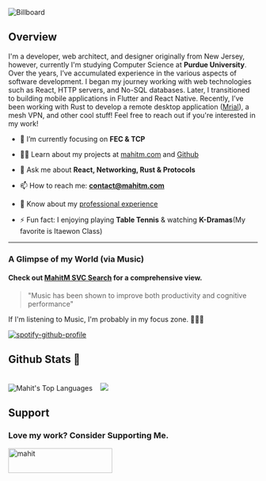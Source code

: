 
![Billboard](https://github.com/user-attachments/assets/fa4b472e-0d47-4545-ac89-41f00134c96f)

<article>
  <h1>Overview</h1>
  <p>I'm a developer, web architect, and designer originally from New Jersey, however, currently I'm studying Computer Science at <b>Purdue University</b>. Over the years, I’ve accumulated experience in the various aspects of software development. I began my journey working with web technologies such as React, HTTP servers, and No-SQL databases. Later, I transitioned to building mobile applications in Flutter and React Native. Recently, I’ve been working with Rust to develop a remote desktop application (<a href="https://github.com/MahitMehta/mrial">Mrial</a>), a mesh VPN, and other cool stuff! Feel free to reach out if you're interested in my work!</p>

  - 🌱 I’m currently focusing on **FEC & TCP**

- 👨‍💻 Learn about my projects at [mahitm.com](https://www.mahitm.com) and [Github](https://github.com/MahitMehta?tab=repositories)

- 💬 Ask me about **React, Networking, Rust & Protocols**

- 📫 How to reach me: **contact@mahitm.com**

- 📄 Know about my [professional experience](https://www.mahitm.com/cdn/v1/resume)

- ⚡ Fun fact: I enjoying playing **Table Tennis** & watching **K-Dramas**(My favorite is Itaewon Class)

<hr/>
<h3>A Glimpse of my World (via Music)</h3>
<h4>Check out <a href="https://mahitm.com/svc" target="_blank">MahitM SVC Search</a> for a comprehensive view.</h4>
<blockquote>"Music has been shown to improve both productivity and cognitive performance"</blockquote>
<p>If I'm listening to Music, I'm probably in my focus zone. <span role="img">🧑🏽‍💻</p> 

[![spotify-github-profile](https://spotify-github-profile.kittinanx.com/api/view?uid=5aosoro5qll9nashalr97snsu&cover_image=true&theme=novatorem&show_offline=false&background_color=121212&interchange=false&bar_color=53b14f&bar_color_cover=false)](https://spotify-github-profile.kittinanx.com/api/view?uid=5aosoro5qll9nashalr97snsu&redirect=true)
</article>
<article>
  <h1>Github Stats 🚀</h1>
  <br/>
  <span><img src="https://github-readme-stats.vercel.app/api/top-langs?username=MahitMehta&show_icons=true&theme=github_dark&locale=en&langs_count=10&hide_border=true&layout=compact" alt="Mahit's Top Languages" /></span>
  <span>&nbsp;&nbsp;</span>
  <span><img src="https://github-profile-trophy.vercel.app/?username=MahitMehta&theme=darkhub&rank=A,AA,AAA,SECRET,S,SS,SSS,UNKNOWN&column=4&no-frame=true&margin-w=3&margin-h=3" /></span>
</article>
<article>
  <h1>Support</h1>
  <h3>Love my work? Consider Supporting Me.</h3>
  <p><a href="https://www.buymeacoffee.com/mahit"> <img align="center" src="https://cdn.buymeacoffee.com/buttons/v2/default-yellow.png" height="50" width="210" alt="mahit" /></a></p>   
</article>
